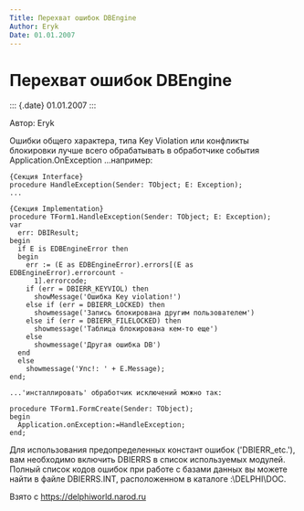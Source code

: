 ```yaml
---
Title: Перехват ошибок DBEngine
Author: Eryk
Date: 01.01.2007
---
```



Перехват ошибок DBEngine
========================

::: {.date}
01.01.2007
:::

Автор: Eryk

Ошибки общего характера, типа Key Violation или конфликты блокировки
лучше всего обрабатывать в обработчике события Application.OnException
...например:

    {Секция Interface}
    procedure HandleException(Sender: TObject; E: Exception);
    ...
     
    {Секция Implementation}
    procedure TForm1.HandleException(Sender: TObject; E: Exception);
    var
      err: DBIResult;
    begin
      if E is EDBEngineError then
      begin
        err := (E as EDBEngineError).errors[(E as EDBEngineError).errorcount -
          1].errorcode;
        if (err = DBIERR_KEYVIOL) then
          showMessage('Ошибка Key violation!')
        else if (err = DBIERR_LOCKED) then
          showmessage('Запись блокирована другим пользователем')
        else if (err = DBIERR_FILELOCKED) then
          showmessage('Таблица блокирована кем-то еще')
        else
          showmessage('Другая ошибка DB')
      end
      else
        showmessage('Упс!: ' + E.Message);
    end;
     
    ...'инсталлировать' обработчик исключений можно так:
     
    procedure TForm1.FormCreate(Sender: TObject);
    begin
      Application.onException:=HandleException;
    end;

Для использования предопределенных констант ошибок (\'DBIERR\_etc.\'),
вам необходимо включить DBIERRS в список используемых модулей. Полный
список кодов ошибок при работе с базами данных вы можете найти в файле
DBIERRS.INT, расположенном в каталоге :\\DELPHI\\DOC.

Взято с <https://delphiworld.narod.ru>
